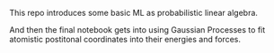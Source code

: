 This repo introduces some basic ML as probabilistic linear algebra.

And then the final notebook gets into using Gaussian Processes to fit atomistic postitonal coordinates into their energies and forces.
